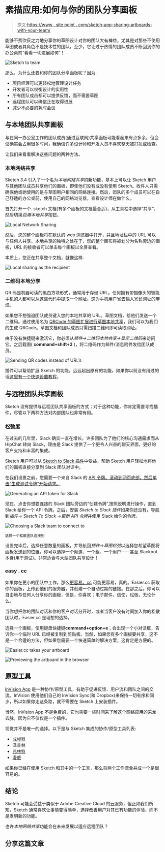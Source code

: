 # 素描应用:如何与你的团队分享画板

> 原文:[https://www . site point . com/sketch-app-sharing-artboards-with-your-team/](https://www.sitepoint.com/sketch-app-sharing-artboards-with-your-team/)

能够不费吹灰之力地分享你的草图设计对你的团队大有裨益，尤其是对那些不使用草图或者其角色不是技术性的团队。至少，它让过于热情的团队成员不断回到你的办公桌前“看看一切进展如何”！

![Sketch to team](../Images/7bc67eb8286ec136e27f1b23645fc8ff.png)

那么，为什么还要和你的团队分享画板呢？因为:

*   项目经理可以更轻松地管理设计任务
*   开发者可以权衡设计的实用性
*   所有团队成员都可以提供反馈，而不需要草图
*   远程团队可以确信正在取得进展
*   减少不必要的耗时会议

## 与本地团队共享画板

与在同一办公室工作的团队成员(通过互联网)共享画板可能看起来有点多余，但会议确实会占用很多时间，我确信许多设计师和开发人员不喜欢整天被打扰或检查。

让我们来看看解决这些问题的两种方法。

### 本地网络共享

Sketch 3.4 引入了一个名为*本地网络共享*的新功能，基本上可以让 Sketch 用户与其他团队成员共享他们的画板，即使他们没有或没有使用 Sketch。收件人只需确保他或她使用的是与草图用户相同的网络连接。然后，团队的多个成员可以在自己舒适的办公桌前，使用自己的网络浏览器，查看设计师在做什么。

首先打开一个. sketch 文档(有多个画板的文档最合适)，从工具栏中选择“共享”，然后切换*启用本地共享*按钮。

![Local Network Sharing](../Images/6921fc37c6e5fb497cec804ab3ac57e9.png)

然后，您的整个画板将在默认的 web 浏览器中打开，并且地址栏中的 URL 可以与任何人共享。本地共享的独特之处在于，您的整个画布将被划分为名称旁边的画板，URL 的接收者可以单击每个画板以全屏查看。

本质上，您正在共享整个文档，就像这样:

![Local sharing as the recipient](../Images/42ca9576b4ffd7d36c2e797c4225421b.png)

### 二维码本地分享

QR 码是机器可读的黑白方块形式，通常用于存储 URL。任何拥有带摄像头的智能手机的人都可以从这些代码中提取一个网址，这为手机用户省去输入冗长网址的麻烦。

如果您不想强迫团队成员键入您的本地共享的 URL。草图文档，给他们发送一个二维码。通过使用名为 [QRCode 的草图扩展进行草图本地共享](https://github.com/dex1t/qrcode-for-sketch-local-sharing)，我们可以为我们的生成 QRCode。草图文档和团队成员只需扫描二维码即可读取网址。

由于没有快捷键来激活它，你必须从*插件→二维码本地共享→显示二维码*来访问它。之后截图( **command+shift+3** )，将二维码作为邮件/消息附件发给团队成员。

![Sending QR codes instead of URL’s](../Images/574616cbfac95ba2f2be4e5856e19038.png)

插件可以帮助扩展 Sketch 的功能，远远超出原有的功能，如果你以前没有用过的话[这里有一个快速设置教程](https://www.sitepoint.com/unleash-your-sketch-app-powers-with-7-fantastic-plugins/)。

## 与远程团队共享画板

Sketch 没有提供与远程团队共享画板的方式；对于这种功能，你肯定需要寻找插件，尽管以下两种方法对内部团队也非常有用。

### 松弛度

在过去的几年里，Slack 确实一直在增长，许多团队为了他们的核心沟通需求而从 HipChat 转向 Slack，理由是 Slack 提供了一个更令人兴奋的聊天界面，更好的客户支持和丰富的集成。

Sketch 用户可以从 [Sketch to Slack 插件](https://github.com/shahruz/Send-to-Slack)中受益，帮助 Sketch 用户轻松地将他们的画板直接分享到 Slack 团队对话中。

在我们设置之前，您需要一个来自 Slack 的 [API 令牌。滚动到网页底部，然后单击“生成测试令牌”开始请求。](https://api.slack.com/web)

![Generating an API token for Slack](../Images/2b6ddc46e6767cae50a8e5e6979b9f54.png)

现在，点击你想要连接的 Slack 团队旁边的“创建令牌”,按照说明进行操作，直到 Slack 给你一个 API 令牌。之后，安装 *Sketch to Slack 插件*如果你还没有，导航到*插件→ Sketch To Slack →更新 API 令牌*并使用 Slack 给你的令牌。

![Choosing a Slack team to connect to](../Images/4955f4ae6625a6ebb1ab3bb5732ba671.png)

<small>选择一个松散团队连接到</small>

设置完毕后，选择任意数量的画板，并导航回*插件→草图松弛*以选择您希望草图将画板发送到的位置。你可以选择一个频道、一个组、一个用户——甚至 Slackbot 本身(用于测试)。非常适合与大型团队共享设计！

### easy . cc

如果你在更小的团队中工作，那么[更容易。cc](http://easier.cc/) 可能更容易，真的。Easier.cc 获取你的画板，上传到他们的服务器，并创建一个自动过期的链接。在那之后，你可以自由地与任何人分享你的画板，但是，你喜欢；电子邮件，信使，松弛，无论什么。

当你想把你的团队对话和你的客户对话分开时，或者当客户没有时间加入你的松散团队时，Easier.cc 是理想的选择。

选择一个画板，使用键盘快捷键**command+option+e**；会出现一个小对话框，告诉你一个临时 URL 已经被复制到剪贴板。当然，如果您有多个画板要共享，这不是一个合适的方法，但如果您需要一个快速简单的解决方案，这肯定是方便的。

![Easier.cc takes your artboard](../Images/87b1f86908efdf0d909786ce795e283d.png)

![Previewing the artboard in the browser](../Images/22005a411f6d83982ddf8b8b8defceb1.png)

## 原型工具

[InVision App](http://www.invisionapp.com/) 是一种协作/原型工具，有助于促进反馈、用户流和团队之间的交流。InVision 使用他们自己的 InVision Sync(和 Dropbox)来保持一切有序和同步，所以如果你走这条路，就不需要在 Sketch 上安装插件。

当然，InVision App 不是免费的，它也需要一些时间来了解这个网络应用的来龙去脉，因为它不仅仅是一个插件。

视觉并不是唯一的选择。以下是与 Sketch 集成的协作/原型工具列表:

*   [成帧器](https://github.com/bomberstudios/sketch-framer)
*   泽普林
*   [弗林特](https://www.flinto.com/mac_sketch_plugin/)
*   [漫威](https://marvelapp.com/prototype-with-sketch/)

如果你已经在使用 Sketch 和其中的一个工具，那么将两个工作流合并成一个是很容易的。

## 结论

Sketch 可能会受益于类似于 Adobe Creative Cloud 的云服务，但正如我们所知，Sketch 通常喜欢让事情变得简单，选择改善用户对其已有功能的体验，而不是发明新的功能。

也许*本地网络共享*功能会在未来发展以适应远程团队？

## 分享这篇文章